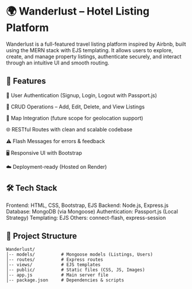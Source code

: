 # 🌍 Wanderlust – Hotel Listing Platform

Wanderlust is a full-featured travel listing platform inspired by Airbnb, built using the MERN stack with EJS templating.
It allows users to explore, create, and manage property listings, authenticate securely, and interact through an intuitive UI and smooth routing.

## 🚀 Features

🔐 User Authentication (Signup, Login, Logout with Passport.js)

📝 CRUD Operations – Add, Edit, Delete, and View Listings

📍 Map Integration (future scope for geolocation support)

🌐 RESTful Routes with clean and scalable codebase

⚠️ Flash Messages for errors & feedback

🖥️ Responsive UI with Bootstrap

☁️ Deployment-ready (Hosted on Render)

## 🛠️ Tech Stack

Frontend: HTML, CSS, Bootstrap, EJS
Backend: Node.js, Express.js
Database: MongoDB (via Mongoose)
Authentication: Passport.js (Local Strategy)
Templating: EJS
Others: connect-flash, express-session

## 📂 Project Structure
```
Wanderlust/
│-- models/          # Mongoose models (Listings, Users)
│-- routes/          # Express routes
│-- views/           # EJS templates
│-- public/          # Static files (CSS, JS, Images)
│-- app.js           # Main server file
│-- package.json     # Dependencies & scripts
```
